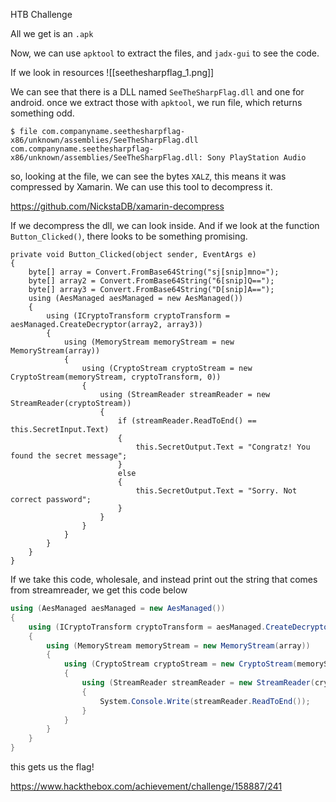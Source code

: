 HTB Challenge

All we get is an `.apk`

Now, we can use `apktool` to extract the files, and `jadx-gui` to see the code.

If we look in resources
![[seethesharpflag_1.png]]

We can see that there is a DLL named `SeeTheSharpFlag.dll` and one for android. once we extract those with `apktool`, we run file, which returns something odd.

```
$ file com.companyname.seethesharpflag-x86/unknown/assemblies/SeeTheSharpFlag.dll 
com.companyname.seethesharpflag-x86/unknown/assemblies/SeeTheSharpFlag.dll: Sony PlayStation Audio
```

so, looking at the file, we can see the bytes `XALZ`, this means it was compressed by Xamarin. We can use this tool to decompress it.

https://github.com/NickstaDB/xamarin-decompress

If we decompress the dll, we can look inside. And if we look at the function `Button_Clicked()`, there looks to be something promising.

```
private void Button_Clicked(object sender, EventArgs e)
{
	byte[] array = Convert.FromBase64String("sj[snip]mno=");
	byte[] array2 = Convert.FromBase64String("6[snip]Q==");
	byte[] array3 = Convert.FromBase64String("D[snip]A==");
	using (AesManaged aesManaged = new AesManaged())
	{
		using (ICryptoTransform cryptoTransform = aesManaged.CreateDecryptor(array2, array3))
		{
			using (MemoryStream memoryStream = new MemoryStream(array))
			{
				using (CryptoStream cryptoStream = new CryptoStream(memoryStream, cryptoTransform, 0))
				{
					using (StreamReader streamReader = new StreamReader(cryptoStream))
					{
						if (streamReader.ReadToEnd() == this.SecretInput.Text)
						{
							this.SecretOutput.Text = "Congratz! You found the secret message";
						}
						else
						{
							this.SecretOutput.Text = "Sorry. Not correct password";
						}
					}
				}
			}
		}
	}
}
```

If we take this code, wholesale, and instead print out the string that comes from streamreader, we get this code below
```csharp
using (AesManaged aesManaged = new AesManaged())
{
    using (ICryptoTransform cryptoTransform = aesManaged.CreateDecryptor(array2, array3))
    {
        using (MemoryStream memoryStream = new MemoryStream(array))
        {
            using (CryptoStream cryptoStream = new CryptoStream(memoryStream, cryptoTransform, 0))
            {
                using (StreamReader streamReader = new StreamReader(cryptoStream))
                {
                    System.Console.Write(streamReader.ReadToEnd());
                }
            }
        }
    }
}
```

this gets us the flag!

https://www.hackthebox.com/achievement/challenge/158887/241